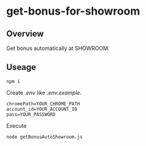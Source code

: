 # get-bonus-for-showroom

## Overview
Get bonus automatically at SHOWROOM.

## Useage
```
npm i
```
Create *.env* like *.env.example*.
```
chromePath=YOUR_CHROME_PATH
account_id=YOUR_ACCOUNT_ID
pass=YOUR_PASSWORD
```

Execute
```
node getBonusAutoShowroom.js
```
